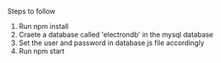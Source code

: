 Steps to follow

1) Run npm install
2) Craete a database called 'electrondb' in the mysql database
3) Set the user and password in database.js file accordingly
4) Run npm start
